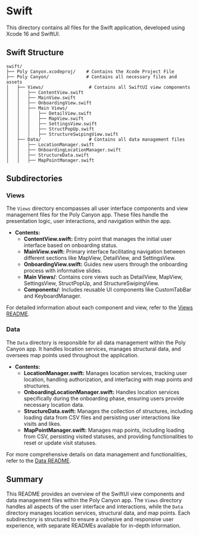 # Swift

This directory contains all files for the Swift application, developed using Xcode 16 and SwiftUI.

## Swift Structure

```
swift/
├── Poly Canyon.xcodeproj/    # Contains the Xcode Project File     
├── Poly Canyon/              # Contains all necessary files and assets 
│   ├── Views/                 # Contains all SwiftUI view components
│   │   ├── ContentView.swift
│   │   ├── MainView.swift
│   │   ├── OnboardingView.swift
│   │   ├── Main Views/
│   │   │   ├── DetailView.swift
│   │   │   ├── MapView.swift
│   │   │   ├── SettingsView.swift
│   │   │   ├── StructPopUp.swift
│   │   │   ├── StructureSwipingView.swift
│   ├── Data/                  # Contains all data management files
│   │   ├── LocationManager.swift
│   │   ├── OnboardingLocationManager.swift
│   │   ├── StructureData.swift
│   │   ├── MapPointManager.swift
```

## Subdirectories

### Views

The `Views` directory encompasses all user interface components and view management files for the Poly Canyon app. These files handle the presentation logic, user interactions, and navigation within the app.

- **Contents:**
  - **ContentView.swift:** Entry point that manages the initial user interface based on onboarding status.
  - **MainView.swift:** Primary interface facilitating navigation between different sections like MapView, DetailView, and SettingsView.
  - **OnboardingView.swift:** Guides new users through the onboarding process with informative slides.
  - **Main Views/**: Contains core views such as DetailView, MapView, SettingsView, StructPopUp, and StructureSwipingView.
  - **Components/**: Includes reusable UI components like CustomTabBar and KeyboardManager.

For detailed information about each component and view, refer to the [Views README]([./PolyCanyon/Views/README.md](https://github.com/parker-boom/PolyCanyon/tree/bcce66e80fe46d582df30a0b2c48ba68475aa212/swift/Poly%20Canyon/Data)).

### Data

The `Data` directory is responsible for all data management within the Poly Canyon app. It handles location services, manages structural data, and oversees map points used throughout the application.

- **Contents:**
  - **LocationManager.swift:** Manages location services, tracking user location, handling authorization, and interfacing with map points and structures.
  - **OnboardingLocationManager.swift:** Handles location services specifically during the onboarding phase, ensuring users provide necessary location data.
  - **StructureData.swift:** Manages the collection of structures, including loading data from CSV files and persisting user interactions like visits and likes.
  - **MapPointManager.swift:** Manages map points, including loading from CSV, persisting visited statuses, and providing functionalities to reset or update visit statuses.

For more comprehensive details on data management and functionalities, refer to the [Data README](./Poly_Canyon/Data/README.md).

## Summary

This README provides an overview of the SwiftUI view components and data management files within the Poly Canyon app. The `Views` directory handles all aspects of the user interface and interactions, while the `Data` directory manages location services, structural data, and map points. Each subdirectory is structured to ensure a cohesive and responsive user experience, with separate READMEs available for in-depth information.
